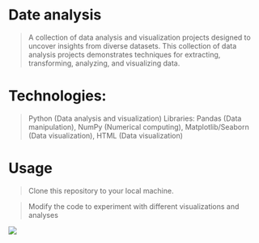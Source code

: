 # Date analysis

>A collection of data analysis and visualization projects designed to uncover insights from diverse datasets. This collection of data analysis projects demonstrates techniques for extracting, transforming, analyzing, and visualizing data.

# Technologies:
>Python (Data analysis and visualization) Libraries: Pandas (Data manipulation), NumPy (Numerical computing), Matplotlib/Seaborn (Data visualization), 
HTML (Data visualization)

# Usage
>Clone this repository to your local machine.
 
>Modify the code to experiment with different visualizations and analyses
 
 ![](https://komarev.com/ghpvc/?username=mscbuild) 

